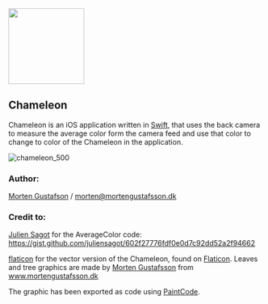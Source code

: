 <img src="https://user-images.githubusercontent.com/18748095/52474395-abde3280-2b98-11e9-95b5-8b75b63e7531.png" data-canonical-src="https://user-images.githubusercontent.com/18748095/52474395-abde3280-2b98-11e9-95b5-8b75b63e7531.png" width="150" height="150" />

## Chameleon
Chameleon is an iOS application written in [Swift](https://developer.apple.com/swift/), that uses the back camera to measure the average color form the camera feed and use that color to change to color of the Chameleon in the application.


![chameleon_500](https://user-images.githubusercontent.com/18748095/52474685-79810500-2b99-11e9-9441-17998d0a5788.gif)


### Author:
[Morten Gustafson](https://github.com/mortengustafsson) / morten@mortengustafsson.dk


### Credit to:
[Julien Sagot](https://gist.github.com/juliensagot) for the AverageColor code:  https://gist.github.com/juliensagot/602f27776fdf0e0d7c92dd52a2f94662

[flaticon](www.flaticon.com) for the vector version of the Chameleon, found on [Flaticon](https://www.flaticon.com/free-icon/chameleon_36320). Leaves and tree graphics are made by [Morten Gustafsson](https://github.com/mortengustafsson) from www.mortengustafsson.dk

The graphic has been exported as code using [PaintCode](https://www.paintcodeapp.com).
